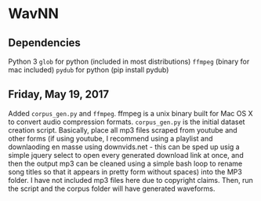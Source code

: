 # WavNN
## Dependencies
Python 3
```glob``` for python (included in most distributions)
```ffmpeg``` (binary for mac included)
```pydub``` for python (pip install pydub)
## Friday, May 19, 2017
Added ```corpus_gen.py``` and ```ffmpeg```. ffmpeg is a unix binary built for Mac OS X to convert audio compression formats. ```corpus_gen.py``` is the initial dataset creation script. Basically, place all mp3 files scraped from youtube and other forms (if using youtube, I recommend using a playlist and downlaoding en masse using downvids.net - this can be sped up usig a simple jquery select to open every generated download link at once, and then the output mp3 can be cleaned using a simple bash loop to rename song titles so that it appears in pretty form without spaces) into the MP3 folder. I have not included mp3 files here due to copyright claims. Then, run the script and the corpus folder will have generated waveforms.
